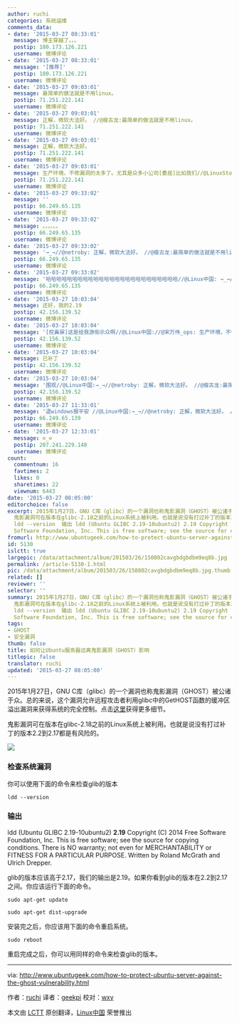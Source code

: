 ```yaml
---
author: ruchi
categories: 系统运维
comments_data:
- date: '2015-03-27 08:33:01'
  message: 博主穿越了。。。
  postip: 180.173.126.221
  username: 微博评论
- date: '2015-03-27 08:33:01'
  message: '[推荐]'
  postip: 180.173.126.221
  username: 微博评论
- date: '2015-03-27 09:03:01'
  message: 最简单的做法就是不用linux。
  postip: 71.251.222.141
  username: 微博评论
- date: '2015-03-27 09:03:01'
  message: 正解，微软大法好。 //@瘦古龙:最简单的做法就是不用linux。
  postip: 71.251.222.141
  username: 微博评论
- date: '2015-03-27 09:03:01'
  message: 正解，微软大法好。
  postip: 71.251.222.141
  username: 微博评论
- date: '2015-03-27 09:03:01'
  message: 生产环境，不修漏洞的太多了。尤其是众多小公司[委屈]比如我们//@LinuxStory:[推荐]
  postip: 71.251.222.141
  username: 微博评论
- date: '2015-03-27 09:33:02'
  message: ''
  postip: 66.249.65.135
  username: 微博评论
- date: '2015-03-27 09:33:02'
  message: 。。。。。。
  postip: 66.249.65.135
  username: 微博评论
- date: '2015-03-27 09:33:02'
  message: '→_→//@netroby: 正解，微软大法好。 //@瘦古龙:最简单的做法就是不用linux。'
  postip: 66.249.65.135
  username: 微博评论
- date: '2015-03-27 09:33:02'
  message: '哈哈哈哈哈哈哈哈哈哈哈哈哈哈哈哈哈哈哈哈哈哈哈哈哈//@Linux中国: →_→//@netroby: 正解，微软大法好。 //@瘦古龙:最简单的做法就是不用linux。'
  postip: 66.249.65.135
  username: 微博评论
- date: '2015-03-27 10:03:04'
  message: 还好，我的2.19
  postip: 42.156.139.52
  username: 微博评论
- date: '2015-03-27 10:03:04'
  message: '[挖鼻屎]这是给我游街示众啊//@Linux中国://@宋万伟_ops: 生产环境，不修漏洞的太多了。尤其是众多小公司[委屈]比如我们//@LinuxStory:[推荐]'
  postip: 42.156.139.52
  username: 微博评论
- date: '2015-03-27 10:03:04'
  message: 已补丁
  postip: 42.156.139.52
  username: 微博评论
- date: '2015-03-27 10:03:04'
  message: '围观//@Linux中国:→_→//@netroby: 正解，微软大法好。 //@瘦古龙:最简单的做法就是不用linux。'
  postip: 42.156.139.52
  username: 微博评论
- date: '2015-03-27 11:33:01'
  message: '退windows报平安 //@Linux中国:→_→//@netroby: 正解，微软大法好。 //@瘦古龙:最简单的做法就是不用linux。'
  postip: 66.249.65.139
  username: 微博评论
- date: '2015-03-27 12:33:01'
  message: ⊙_⊙
  postip: 207.241.229.148
  username: 微博评论
count:
  commentnum: 16
  favtimes: 2
  likes: 0
  sharetimes: 22
  viewnum: 6443
date: '2015-03-27 08:05:00'
editorchoice: false
excerpt: 2015年1月27日，GNU C库（glibc）的一个漏洞也称鬼影漏洞（GHOST）被公诸于众。总的来说，这个漏洞允许远程攻击者利用glibc中的GetHOST函数的缓冲区溢出漏洞来获得系统的完全控制。点击这里获得更多细节。
  鬼影漏洞可在版本在glibc-2.18之前的Linux系统上被利用。也就是说没有打过补丁的版本2.2到2.17都是有风险的。  检查系统漏洞 你可以使用下面的命令来检查glib的版本
  ldd --version  输出 ldd (Ubuntu GLIBC 2.19-10ubuntu2) 2.19 Copyright (C) 2014 Free
  Software Foundation, Inc. This is free software; see the source for copy
fromurl: http://www.ubuntugeek.com/how-to-protect-ubuntu-server-against-the-ghost-vulnerability.html
id: 5130
islctt: true
largepic: /data/attachment/album/201503/26/150802cavgbdgbdbm9eq8b.jpg
permalink: /article-5130-1.html
pic: /data/attachment/album/201503/26/150802cavgbdgbdbm9eq8b.jpg.thumb.jpg
related: []
reviewer: ''
selector: ''
summary: 2015年1月27日，GNU C库（glibc）的一个漏洞也称鬼影漏洞（GHOST）被公诸于众。总的来说，这个漏洞允许远程攻击者利用glibc中的GetHOST函数的缓冲区溢出漏洞来获得系统的完全控制。点击这里获得更多细节。
  鬼影漏洞可在版本在glibc-2.18之前的Linux系统上被利用。也就是说没有打过补丁的版本2.2到2.17都是有风险的。  检查系统漏洞 你可以使用下面的命令来检查glib的版本
  ldd --version  输出 ldd (Ubuntu GLIBC 2.19-10ubuntu2) 2.19 Copyright (C) 2014 Free
  Software Foundation, Inc. This is free software; see the source for copy
tags:
- GHOST
- 安全漏洞
thumb: false
title: 如何让Ubuntu服务器远离鬼影漏洞（GHOST）影响
titlepic: false
translator: ruchi
updated: '2015-03-27 08:05:00'
---
```


2015年1月27日，GNU C库（glibc）的一个漏洞也称鬼影漏洞（GHOST）被公诸于众。总的来说，这个漏洞允许远程攻击者利用glibc中的GetHOST函数的缓冲区溢出漏洞来获得系统的完全控制。点击[这里](http://chargen.matasano.com/chargen/2015/1/27/vulnerability-overview-ghost-cve-2015-0235.html)获得更多细节。


鬼影漏洞可在版本在glibc-2.18之前的Linux系统上被利用。也就是说没有打过补丁的版本2.2到2.17都是有风险的。


![](/data/attachment/album/201503/26/150802cavgbdgbdbm9eq8b.jpg)


### 检查系统漏洞


你可以使用下面的命令来检查glib的版本



```
ldd --version

```

### 输出


ldd (Ubuntu GLIBC 2.19-10ubuntu2) **2.19** Copyright (C) 2014 Free Software Foundation, Inc. This is free software; see the source for copying conditions. There is NO warranty; not even for MERCHANTABILITY or FITNESS FOR A PARTICULAR PURPOSE. Written by Roland McGrath and Ulrich Drepper.


glib的版本应该高于2.17，我们的输出是2.19。如果你看到glib的版本在2.2到2.17之间。你应该运行下面的命令。



```
sudo apt-get update

sudo apt-get dist-upgrade

```

安装完之后，你应该用下面的命令重启系统。



```
sudo reboot

```

重启完成之后，你可以用同样的命令来检查glib的版本。




---


via: <http://www.ubuntugeek.com/how-to-protect-ubuntu-server-against-the-ghost-vulnerability.html>


作者：[ruchi](http://www.ubuntugeek.com/author/ubuntufix) 译者：[geekpi](https://github.com/geekpi) 校对：[wxy](https://github.com/wxy)


本文由 [LCTT](https://github.com/LCTT/TranslateProject) 原创翻译，[Linux中国](http://linux.cn/) 荣誉推出